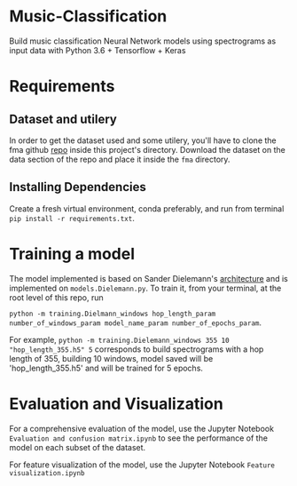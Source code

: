 # Music-Classification
Build music classification Neural Network models using spectrograms as input data with Python 3.6 + Tensorflow + Keras

# Requirements
## Dataset and utilery
In order to get the dataset used and some utilery, you'll have to clone the fma github [repo](https://github.com/mdeff/fma)  inside this project's directory. Download the dataset on the data section of the repo and place it inside the `fma` directory.

## Installing Dependencies 
Create a fresh virtual environment, conda preferably, and run from terminal `pip install -r requirements.txt`. 

# Training a model
The model implemented is based on Sander Dielemann's [architecture](http://benanne.github.io/2014/08/05/spotify-cnns.html) and is implemented on `models.Dielemann.py`.
To train it, from your terminal, at the root level of this repo, run 

`python -m training.Dielmann_windows hop_length_param number_of_windows_param model_name_param number_of_epochs_param`.

For example, `python -m training.Dielemann_windows 355 10 "hop_length_355.h5" 5` corresponds to build spectrograms with a hop length of 355, building 10 windows, model saved will be 'hop_length_355.h5' and will be trained for 5 epochs.

# Evaluation and Visualization

For a comprehensive evaluation of the model, use the Jupyter Notebook `Evaluation and confusion matrix.ipynb` to see the performance of the model on each subset of the dataset.

For feature visualization of the model, use the Jupyter Notebook `Feature visualization.ipynb`
